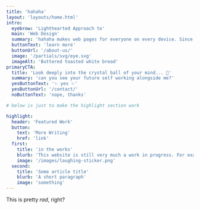 ```yaml
---
title: 'hahaha'
layout: 'layouts/home.html'
intro:
  eyebrow: 'Lighthearted Approach to'
  main: 'Web Design'
  summary: 'hahaha makes web pages for everyone on every device. Since websites are accessed in many ways by an even wider array of peoples with various capabilites, hahaha is determined put out content that it is accessible on all fronts.'
  buttonText: 'learn more'
  buttonUrl: '/about-us/'
  image: '/partials/svg/eye.svg'
  imageAlt: 'Buttered toasted white bread'
primaryCTA:
  title: 'Look deeply into the crystal ball of your mind... 🔮'
  summary: 'can you see your future self working alongside me?'
  yesButtonText: '✨ yes ✨'
  yesButtonUrl: '/contact/'
  noButtonText: 'nope, thanks'

# below is just to make the highlight section work

highlight:
  header: 'Featured Work'
  button:
    text: 'More Writing'
    href: 'link'
  first:
    title: 'in the works'
    blurb: 'This website is still very much a work in progress. For example, the article that would go here has yet to be written.'
    image: '/images/laughing-sticker.png'
  second:
    title: 'Some article title'
    blurb: 'A short paragraph'
    image: 'something'
---
```


This is pretty _rad_, right?
